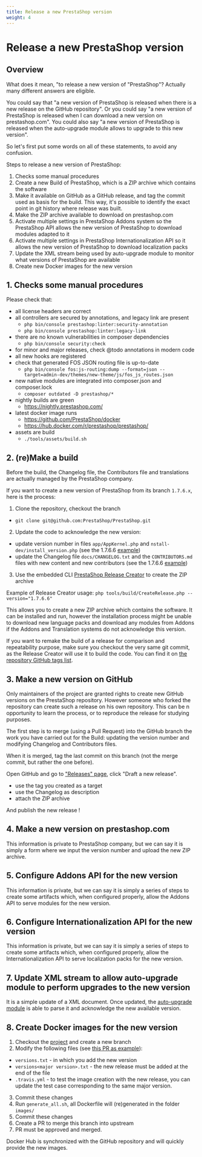 ```yaml
---
title: Release a new PrestaShop version
weight: 4
---
```


# Release a new PrestaShop version

## Overview

What does it mean, "to release a new version of "PrestaShop"? Actually many different answers are eligible.

You could say that "a new version of PrestaShop is released when there is a new release on the GitHub repository". Or you could say "a new version of PrestaShop is released when I can download a new version on prestashop.com". You could also say "a new version of PrestaShop is released when the auto-upgrade module allows to upgrade to this new version".

So let's first put some words on all of these statements, to avoid any confusion.

Steps to release a new version of PrestaShop:

1. Checks some manual procedures 
2. Create a new Build of PrestaShop, which is a ZIP archive which contains the software
3. Make it available on GitHub as a GitHub release, and tag the commit used as basis for the build. This  way, it's possible to identify the exact point in git history where release was built.
4. Make the ZIP archive available to download on prestashop.com
5. Activate multiple settings in PrestaShop Addons system so the PrestaShop API allows the new version of PrestaShop to download modules adapted to it
6. Activate multiple settings in PrestaShop Internationalization API so it allows the new version of PrestaShop to download localization packs
7. Update the XML stream being used by auto-upgrade module to monitor what versions of PrestaShop are available
8. Create new Docker images for the new version

## 1. Checks some manual procedures

Please check that:
* all license headers are correct
* all controllers are secured by annotations, and legacy link are present
  * `php bin/console prestashop:linter:security-annotation`
  * `php bin/console prestashop:linter:legacy-link`
* there are no known vulnerabilities in composer dependencies
  * `php bin/console security:check`
* for minor and major releases, check @todo annotations in modern code
* all new hooks are registered
* check that generated FOS JSON routing file is up-to-date
  * `php bin/console fos:js-routing:dump --format=json --target=admin-dev/themes/new-theme/js/fos_js_routes.json`
* new native modules are integrated into composer.json and composer.lock
  * `composer outdated -D prestashop/*`
* nightly builds are green
  * https://nightly.prestashop.com/
* latest docker image runs
  * https://github.com/PrestaShop/docker
  * https://hub.docker.com/r/prestashop/prestashop/
* assets are build
  * `./tools/assets/build.sh`

## 2. (re)Make a build

Before the build, the Changelog file, the Contributors file and translations are actually managed by the PrestaShop company. 

If you want to create a new version of PrestaShop from its branch `1.7.6.x`, here is the process:

1. Clone the repository, checkout the branch
  * `git clone git@github.com:PrestaShop/PrestaShop.git`
2. Update the code to acknowledge the new version:
 - update version number in files `app/AppKernel.php` and `nstall-dev/install_version.php` (see the 1.7.6.6 [example](https://github.com/PrestaShop/PrestaShop/pull/19980))
 - update the Changelog file `docs/CHANGELOG.txt` and the `CONTRIBUTORS.md` files with new content and new contributors (see the 1.7.6.6 [example](https://github.com/PrestaShop/PrestaShop/pull/20032))
3. Use the embedded CLI [PrestaShop Release Creator](https://github.com/PrestaShop/PrestaShop/blob/develop/tools/build/README.md) to create the ZIP archive

Example of Release Creator usage: `php tools/build/CreateRelease.php --version="1.7.6.6"`

This allows you to create a new ZIP archive which contains the software. It can be installed and run, however the installation process might be unable to download new language packs and download any modules from Addons if the Addons and Translation systems do not acknowledge this version.

If you want to remake the build of a release for comparison and repeatability purpose, make sure you checkout the very same git commit, as the Release Creator will use it to build the code. You can find it on [the repository GitHub tags list](https://github.com/PrestaShop/PrestaShop/tags).

## 3. Make a new version on GitHub

Only maintainers of the project are granted rights to create new GitHub versions on the PrestaShop repository. However someone who forked the repository can create such a release on his own repository. This can be n opportunity to learn the process, or to reproduce the release for studying purposes.

The first step is to merge (using a Pull Request) into the GitHub branch the work you have carried out for the Build: updating the version number and modifying Changelog and Contributors files.

When it is merged, tag the last commit on this branch (not the merge commit, but rather the one before).

Open GitHub and go to ["Releases" page](https://github.com/PrestaShop/PrestaShop/releases), click "Draft a new release".

- use the tag you created as a target
- use the Changelog as description
- attach the ZIP archive

And publish the new release !

## 4. Make a new version on prestashop.com

This information is private to PrestaShop company, but we can say it is simply a form where we input the version number and upload the new ZIP archive.

## 5. Configure Addons API for the new version

This information is private, but we can say it is simply a series of steps to create some artifacts which, when configured properly, allow the Addons API to serve modules for the new version.

## 6. Configure Internationalization API for the new version

This information is private, but we can say it is simply a series of steps to create some artifacts which, when configured properly, allow the Internationalization API to serve localization packs for the new version.

## 7. Update XML stream to allow auto-upgrade module to perform upgrades to the new version

It is a simple update of a XML document. Once updated, the [auto-upgrade module](https://github.com/PrestaShop/autoupgrade/) is able to parse it and acknowledge the new available version.

## 8. Create Docker images for the new version

1. Checkout the [project](https://github.com/PrestaShop/docker) and create a new branch
2. Modify the following files (see [this PR as example](https://github.com/PrestaShop/docker/pull/225)):
 - `versions.txt` - in which you add the new version
 - `versions<major version>.txt` - the new release must be added at the end of the file
 - `.travis.yml` - to test the image creation with the new release, you can update the test case corresponding to the same major version.
3. Commit these changes
4. Run `generate_all.sh`, all Dockerfile will (re)generated in the folder `images/`
5. Commit these changes
6. Create a PR to merge this branch into upstream
7. PR must be approved and merged.

Docker Hub is synchronized with the GitHub repository and will quickly provide the new images.
